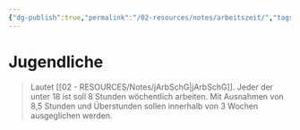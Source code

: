 ```yaml
---
{"dg-publish":true,"permalink":"/02-resources/notes/arbeitszeit/","tags":["jArbSchG","wirtschaft/arbeitsrecht"],"noteIcon":"","updated":"2025-09-27T01:32:43.000+02:00"}
---
```


# Jugendliche
>Lautet [[02 - RESOURCES/Notes/jArbSchG\|jArbSchG]]. Jeder der unter 18 ist soll 8 Stunden wöchentlich arbeiten.
>Mit Ausnahmen von 8,5 Stunden und Überstunden sollen innerhalb von 3 Wochen ausgeglichen werden.